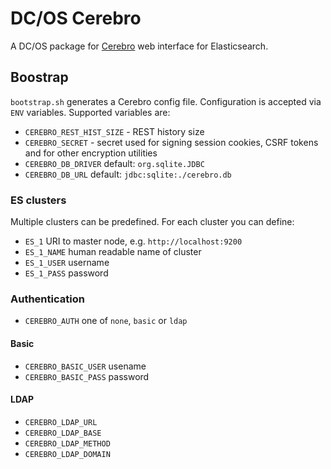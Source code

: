 # DC/OS Cerebro

A DC/OS package for [Cerebro](https://github.com/lmenezes/cerebro) web interface for Elasticsearch.


## Boostrap

`bootstrap.sh` generates a Cerebro config file. Configuration is accepted via `ENV` variables. Supported variables are:

* `CEREBRO_REST_HIST_SIZE` - REST history size
* `CEREBRO_SECRET` - secret used for signing session cookies, CSRF tokens and for other encryption utilities
* `CEREBRO_DB_DRIVER` default: `org.sqlite.JDBC`
* `CEREBRO_DB_URL` default: `jdbc:sqlite:./cerebro.db`

### ES clusters

Multiple clusters can be predefined. For each cluster you can define:

* `ES_1` URI to master node, e.g. `http://localhost:9200`
* `ES_1_NAME` human readable name of cluster
* `ES_1_USER` username
* `ES_1_PASS` password

### Authentication

* `CEREBRO_AUTH` one of `none`, `basic` or `ldap`

#### Basic

* `CEREBRO_BASIC_USER` usename
* `CEREBRO_BASIC_PASS` password

#### LDAP

* `CEREBRO_LDAP_URL`
* `CEREBRO_LDAP_BASE`
* `CEREBRO_LDAP_METHOD`
* `CEREBRO_LDAP_DOMAIN`